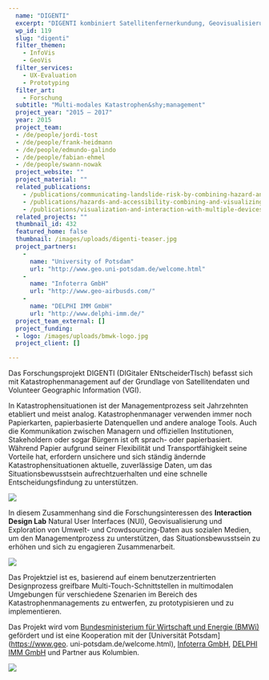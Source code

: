 ```yaml
---
  name: "DIGENTI"
  excerpt: "DIGENTI kombiniert Satellitenfernerkundung, Geovisualisierung und natürliche Interaktion in greifbaren, Multi-Touch- und multimodalen Umgebungen für das Katastrophenmanagement."
  wp_id: 119
  slug: "digenti"
  filter_themen:
    - InfoVis
    - GeoVis
  filter_services:
    - UX-Evaluation
    - Prototyping
  filter_art:
    - Forschung
  subtitle: "Multi-modales Katastrophen&shy;management"
  project_year: "2015 – 2017"
  year: 2015
  project_team:
  - /de/people/jordi-tost
  - /de/people/frank-heidmann
  - /de/people/edmundo-galindo
  - /de/people/fabian-ehmel
  - /de/people/swann-nowak
  project_website: ""
  project_material: ""
  related_publications: 
    - /publications/communicating-landslide-risk-by-combining-hazard-and-open-infrastructure-data-in-interactive-visualizations
    - /publications/hazards-and-accessibility-combining-and-visualizing-threat-and-open-infrastructure-data-for-disaster-management
    - /publications/visualization-and-interaction-with-multiple-devices-a-case-study-on-reachability-of-remote-areas-for-emergency-management
  related_projects: ""
  thumbnail_id: 432
  featured_home: false
  thumbnail: /images/uploads/digenti-teaser.jpg
  project_partners: 
    - 
      name: "University of Potsdam"
      url: "http://www.geo.uni-potsdam.de/welcome.html"
    - 
      name: "Infoterra GmbH"
      url: "http://www.geo-airbusds.com/"
    - 
      name: "DELPHI IMM GmbH"
      url: "http://www.delphi-imm.de/"
  project_team_external: []
  project_funding:
  - logo: /images/uploads/bmwk-logo.jpg
  project_client: []

---
```

Das Forschungsprojekt DIGENTI (DIGitaler ENtscheiderTIsch) befasst sich mit Katastrophenmanagement auf der Grundlage von Satellitendaten und Volunteer Geographic Information (VGI).

In Katastrophensituationen ist der Managementprozess seit Jahrzehnten etabliert und meist analog. Katastrophenmanager verwenden immer noch Papierkarten, papierbasierte Datenquellen und andere analoge Tools. Auch die Kommunikation zwischen Managern und offiziellen Institutionen, Stakeholdern oder sogar Bürgern ist oft sprach- oder papierbasiert. Während Papier aufgrund seiner Flexibilität und Transportfähigkeit seine Vorteile hat, erfordern unsichere und sich ständig ändernde Katastrophensituationen aktuelle, zuverlässige Daten, um das Situationsbewusstsein aufrechtzuerhalten und eine schnelle Entscheidungsfindung zu unterstützen.

![](/images/uploads/digenti-IMG_2519_02_opt.jpg)

In diesem Zusammenhang sind die Forschungsinteressen des **Interaction Design Lab** Natural User Interfaces (NUI), Geovisualisierung und Exploration von Umwelt- und Crowdsourcing-Daten aus sozialen Medien, um den Managementprozess zu unterstützen, das Situationsbewusstsein zu erhöhen und sich zu engagieren Zusammenarbeit.

![](/images/uploads/digenti-IMG_2489_02_opt.jpg)

Das Projektziel ist es, basierend auf einem benutzerzentrierten Designprozess greifbare Multi-Touch-Schnittstellen in multimodalen Umgebungen für verschiedene Szenarien im Bereich des Katastrophenmanagements zu entwerfen, zu prototypisieren und zu implementieren.

Das Projekt wird vom [Bundesministerium für Wirtschaft und Energie (BMWi)](https://www.bmwi.de/) gefördert und ist eine Kooperation mit der [Universität Potsdam](https://www.geo. uni-potsdam.de/welcome.html), [Infoterra GmbH](https://www.geo-airbusds.com/), [DELPHI IMM GmbH](https://www.delphi-imm.de/) und Partner aus Kolumbien.

![](/images/uploads/digenti-IMG_2498_02_opt.jpg)